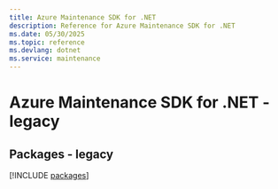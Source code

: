 ```yaml
---
title: Azure Maintenance SDK for .NET
description: Reference for Azure Maintenance SDK for .NET
ms.date: 05/30/2025
ms.topic: reference
ms.devlang: dotnet
ms.service: maintenance
---
```

# Azure Maintenance SDK for .NET - legacy
## Packages - legacy
[!INCLUDE [packages](maintenance-index.md)]